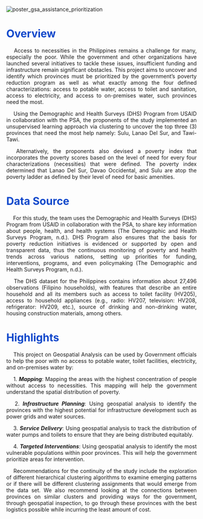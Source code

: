 ![poster_gsa_assistance_prioritization](https://github.com/lorainemnrc/gsa-assistance-prioritization/assets/23328647/41128d6c-9167-4b03-8776-79183639c087)

<h1 style="color: #1048CB"><b>Overview</b></h1>

<p align="justify"> &emsp;
Access to necessities in the Philippines remains a challenge for many, especially the poor. While the government and other organizations have launched several initiatives to tackle these issues, insufficient funding and infrastructure remain significant obstacles. This project aims to uncover and identify which provinces must be prioritized by the government’s poverty reduction program as well as what exactly among the four defined characterizations: access to potable water, access to toilet and sanitation, access to electricity, and access to on-premises water, such provinces need the most.
</p>

<p align="justify"> &emsp;
Using the Demographic and Health Surveys (DHS) Program from USAID in collaboration with the PSA, the proponents of the study implemented an unsupervised learning approach via clustering to uncover the top three (3) provinces that need the most help namely: Sulu, Lanao Del Sur, and Tawi-Tawi. 
</p>

<p align="justify"> &emsp;
Alternatively, the proponents also devised a poverty index that incorporates the poverty scores based on the level of need for every four characterizations (necessities) that were defined. The poverty index determined that Lanao Del Sur, Davao Occidental, and Sulu are atop the poverty ladder as defined by their level of need for basic amenities.
</p>

<h1 style="color: #1048CB"><b>Data Source</b></h1>

<p align="justify"> &emsp;
For this study, the team uses the Demographic and Health Surveys (DHS) Program from USAID in collaboration with the PSA, to share key information about people, health, and health systems (The Demographic and Health Surveys Program, n.d.). DHS Program also ensures that the basis for poverty reduction initiatives is evidenced or supported by open and transparent data, thus the continuous monitoring of poverty and health trends across various nations, setting up priorities for funding, interventions, programs, and even policymaking (The Demographic and Health Surveys Program, n.d.).
</p>

<p align="justify"> &emsp;
The DHS dataset for the Philippines contains information about 27,496 observations (Filipino households), with features that describe an entire household and all its members such as access to toilet facility (HV205), access to household appliances (e.g., radio: HV207, television: HV208, refrigerator: HV209, etc.), source of drinking and non-drinking water, housing construction materials, among others.
</p>

<h1 style="color: #1048CB"><b>Highlights</b></h1>

<p align="justify"> &emsp;
This project on Geospatial Analysis can be used by Government officials to help the poor with no access to potable water, toilet facilities, electricity, and on-premises water by:
</p>

<p align="justify"> &emsp;
1.	<strong><em>Mapping</em></strong>: Mapping the areas with the highest concentration of people without access to necessities. This mapping will help the government understand the spatial distribution of poverty.
</p>
<p align="justify"> &emsp;
2.	<strong><em>Infrastructure Planning</em></strong>: Using geospatial analysis to identify the provinces with the highest potential for infrastructure development such as power grids and water sources.
</p>
<p align="justify"> &emsp;
3.	<strong><em>Service Delivery</em></strong>: Using geospatial analysis to track the distribution of water pumps and toilets to ensure that they are being distributed equitably.
</p>
<p align="justify"> &emsp;
4.	<strong><em>Targeted Interventions</em></strong>: Using geospatial analysis to identify the most vulnerable populations within poor provinces. This will help the government prioritize areas for intervention.
</p>

<p align="justify"> &emsp;
Recommendations for the continuity of the study include the exploration of different hierarchical clustering algorithms to examine emerging patterns or if there will be different clustering assignments that would emerge from the data set. We also recommend looking at the connections between provinces on similar clusters and providing ways for the government, through geospatial inspection, to go through these provinces with the best logistics possible while incurring the least amount of cost.
</p>
